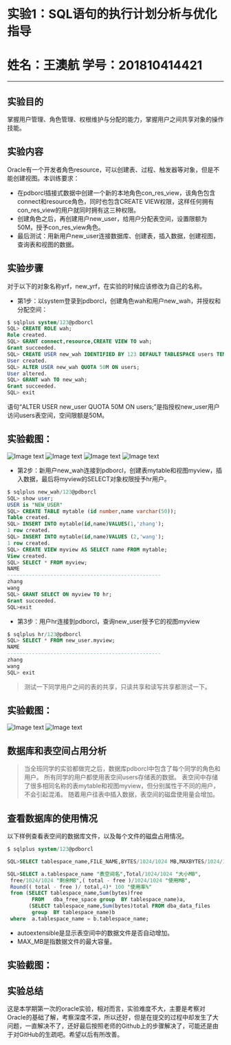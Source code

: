 # 实验1：SQL语句的执行计划分析与优化指导 #

# 姓名：王澳航  学号：201810414421 #

----------

## 实验目的

掌握用户管理、角色管理、权根维护与分配的能力，掌握用户之间共享对象的操作技能。

## 实验内容

Oracle有一个开发者角色resource，可以创建表、过程、触发器等对象，但是不能创建视图。本训练要求：

- 在pdborcl插接式数据中创建一个新的本地角色con_res_view，该角色包含connect和resource角色，同时也包含CREATE VIEW权限，这样任何拥有con_res_view的用户就同时拥有这三种权限。
- 创建角色之后，再创建用户new_user，给用户分配表空间，设置限额为50M，授予con_res_view角色。
- 最后测试：用新用户new_user连接数据库、创建表，插入数据，创建视图，查询表和视图的数据。

## 实验步骤

对于以下的对象名称yrf，new_yrf，在实验的时候应该修改为自己的名称。

- 第1步：以system登录到pdborcl，创建角色wah和用户new_wah，并授权和分配空间：

```sql
$ sqlplus system/123@pdborcl
SQL> CREATE ROLE wah;
Role created.
SQL> GRANT connect,resource,CREATE VIEW TO wah;
Grant succeeded.
SQL> CREATE USER new_wah IDENTIFIED BY 123 DEFAULT TABLESPACE users TEMPORARY TABLESPACE temp;
User created.
SQL> ALTER USER new_wah QUOTA 50M ON users;
User altered.
SQL> GRANT wah TO new_wah;
Grant succeeded.
SQL> exit
```

 语句“ALTER USER new_user QUOTA 50M ON users;”是指授权new_user用户访问users表空间，空间限额是50M。
 ## 实验截图：
 ![Image text](./img/1.png)
 ![Image text](./img/2.png)
 ![Image text](./img/3.png)
 ![Image text](./img/4.png)

 

- 第2步：新用户new_wah连接到pdborcl，创建表mytable和视图myview，插入数据，最后将myview的SELECT对象权限授予hr用户。

```sql
$ sqlplus new_wah/123@pdborcl
SQL> show user;
USER is "NEW_USER"
SQL> CREATE TABLE mytable (id number,name varchar(50));
Table created.
SQL> INSERT INTO mytable(id,name)VALUES(1,'zhang');
1 row created.
SQL> INSERT INTO mytable(id,name)VALUES (2,'wang');
1 row created.
SQL> CREATE VIEW myview AS SELECT name FROM mytable;
View created.
SQL> SELECT * FROM myview;
NAME
--------------------------------------------------
zhang
wang
SQL> GRANT SELECT ON myview TO hr;
Grant succeeded.
SQL>exit
```

- 第3步：用户hr连接到pdborcl，查询new_user授予它的视图myview

```sql
$ sqlplus hr/123@pdborcl
SQL> SELECT * FROM new_user.myview;
NAME
--------------------------------------------------
zhang
wang
SQL> exit
```

> 测试一下同学用户之间的表的共享，只读共享和读写共享都测试一下。
 ## 实验截图：
 ![Image text](./img/5.png)
 ![Image text](./img/6.png)

## 数据库和表空间占用分析

> 当全班同学的实验都做完之后，数据库pdborcl中包含了每个同学的角色和用户。
> 所有同学的用户都使用表空间users存储表的数据。
> 表空间中存储了很多相同名称的表mytable和视图myview，但分别属性于不同的用户，不会引起混淆。
> 随着用户往表中插入数据，表空间的磁盘使用量会增加。

## 查看数据库的使用情况

以下样例查看表空间的数据库文件，以及每个文件的磁盘占用情况。

```sql
$ sqlplus system/123@pdborcl

SQL>SELECT tablespace_name,FILE_NAME,BYTES/1024/1024 MB,MAXBYTES/1024/1024 MAX_MB,autoextensible FROM dba_data_files  WHERE  tablespace_name='USERS';

SQL>SELECT a.tablespace_name "表空间名",Total/1024/1024 "大小MB",
 free/1024/1024 "剩余MB",( total - free )/1024/1024 "使用MB",
 Round(( total - free )/ total,4)* 100 "使用率%"
 from (SELECT tablespace_name,Sum(bytes)free
        FROM   dba_free_space group  BY tablespace_name)a,
       (SELECT tablespace_name,Sum(bytes)total FROM dba_data_files
        group  BY tablespace_name)b
 where  a.tablespace_name = b.tablespace_name;
```

- autoextensible是显示表空间中的数据文件是否自动增加。
- MAX_MB是指数据文件的最大容量。
 ## 实验截图：
## 实验总结 ##

这是本学期第一次的oracle实验，相对而言，实验难度不大，主要是考察对Oracle的基础了解，考察深度不深，所以还好，但是在提交的过程中却发生了大问题，一直解决不了，还好最后按照老师的Github上的步骤解决了，可能还是由于对GitHub的生疏吧。希望以后有所改善。
